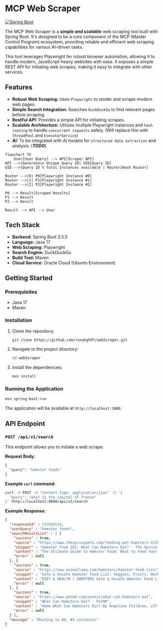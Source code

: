 # MCP Web Scraper

[![Spring Boot](https://img.shields.io/badge/Spring%20Boot-3.5.5-brightgreen.svg)](https://spring.io/projects/spring-boot)

The MCP Web Scraper is a ***simple and scalable*** web scraping tool built with Spring Boot. It's designed to be a core component of the MCP (Master Control Program) ecosystem, providing reliable and efficient web scraping capabilities for various AI-driven tasks.

This tool leverages Playwright for robust browser automation, allowing it to handle modern, JavaScript-heavy websites with ease. It exposes a simple REST API for initiating web scrapes, making it easy to integrate with other services.

## Features

*   **Robust Web Scraping:** Uses `Playwright` to render and scrape modern web pages.
*   **Simple Search Integration:** Searches `DuckDuckGo` to find relevant pages before scraping.
*   **RestFul API:** Provides a simple API for initiating scrapes.
*   **Scalable Architecture:** Utilizes multiple Playwright instances and `hash routing` to handle `concurrent requests` safely. (Will replace this with ```ThreadPool``` and ```ExecutorService```)
*   **AI:** To be integrated with AI models for `structured data extraction` and analysis. (***TODO***)


```mermaid
flowchart TD
    User[User Query] --> API[Scraper API]
API -->|Generate\n Unique Query ID| UID[Query ID]
UID -->|Query ID % Total Instances available | Router[Hash Router]

Router -->|0| P0[Playwright Instance #0]
Router -->|1| P1[Playwright Instance #1]
Router -->|2| P2[Playwright Instance #2]

P0 --> Result[Scraped Results]
P1 --> Result
P2 --> Result

Result --> API --> User

```

## Tech Stack

*   **Backend:** Spring Boot 3.5.5
*   **Language:** Java 17
*   **Web Scraping:** Playwright
*   **Search Engine:** DuckDuckGo
*   **Build Tool:** Maven
*   **Cloud Service:** Oracle Cloud (Ubuntu Environment)

## Getting Started

### Prerequisites

*   Java 17
*   Maven

### Installation

1.  Clone the repository:
    ```bash
    git clone https://github.com/ronakgh97/webScraper.git
    ```
2.  Navigate to the project directory:
    ```bash
    cd webScraper
    ```
3.  Install the dependencies:
    ```bash
    mvn install
    ```

### Running the Application

```bash
mvn spring-boot:run
```

The application will be available at `http://localhost:3000`.

## API Endpoint

### `POST /api/v1/search`

This endpoint allows you to initiate a web scrape.

**Request Body:**

```json
{
  "query": "hamster foods"
}
```

**Example `curl` command:**

```bash
curl -X POST -H "Content-Type: application/json" -d '{
  "query": "what is the capital of france"
}' http://localhost:8080/api/v1/search
```

**Example Response:**

```json
{
  "responseId" : 253600510,
  "userQuery" : "hamster foods",
  "searchResultList" : [ {
    "success" : true,
    "source" : "https://www.thesprucepets.com/feeding-pet-hamsters-1238968",
    "snippet" : "Hamster Food 101: What Can Hamsters Eat? - The Spruce Pets",
    "content" : "The Ultimate Guide to Hamster Food: What to Feed Your Pet Explore balanced diets and tasty treats for your rodent pet By LIANNE MCLEOD...",
    "error" : null
  }, {
    "success" : true,
    "source" : "https://www.animallama.com/hamsters/hamster-food-list/",
    "snippet" : "Safe & Unsafe Hamster Food List: Veggies, Fruits, Herbs ... - Animallama",
    "content" : "DIET & HEALTH | HAMSTERS Safe & Unsafe Hamster Food List: Veggies, Fruits, Nuts, Seeds, Herbs, Protein & More By Monika Kucic Updated on July 18...",
    "error" : null
  }, {
    "success" : true,
    "source" : "https://www.petmd.com/exotic/what-can-hamsters-eat",
    "snippet" : "What Can Hamsters Eat? - PetMD",
    "content" : "Home What Can Hamsters Eat? By Angelina Childree, LVT . Reviewed by Melissa Witherell, DVM Updated Jul. 23, 2024 Inventori/iStock / Getty Images Plus via Getty Images IN THIS ARTICLE...",
    "error" : null
  } ],
  "message" : "Routing to #4, #4 instances"
}
```